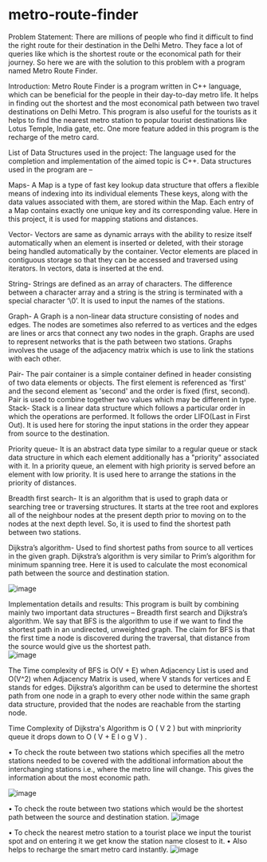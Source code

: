 # metro-route-finder
Problem Statement: 
There are millions of people who find it difficult to find the right route for their destination in the Delhi Metro. They face a lot of queries like which is the shortest route or the economical path for their journey. So here we are with the solution to this problem with a program named Metro Route Finder. 
 
Introduction: 
Metro Route Finder is a program written in C++ language, which can be beneficial for the people in their day-to-day metro life. It helps in finding out the shortest and the most economical path between two travel destinations on Delhi Metro. This program is also useful for the tourists as it helps to find the nearest metro station to popular tourist destinations like Lotus Temple, India gate, etc. One more feature added in this program is the recharge of the metro card. 
  
 
List of Data Structures used in the project: 
The language used for the completion and implementation of the aimed topic is C++. 
Data structures used in the program are – 
 
Maps- A Map is a type of fast key lookup data structure that offers a flexible means of indexing into its individual elements These keys, along with the data values associated with them, are stored within the Map. Each entry of a Map contains exactly one unique key and its corresponding value. Here in this project, it is used for mapping stations and distances. 
 
Vector- Vectors are same as dynamic arrays with the ability to resize itself automatically when an element is inserted or deleted, with their storage being handled automatically by the container. Vector elements are placed in contiguous storage so that they can be accessed and traversed using iterators. In vectors, data is inserted at the end. 
 
String- Strings are defined as an array of characters. The difference between a character array and a string is the string is terminated with a special character ‘\0’. It is used to input the names of the stations. 
 
Graph- A Graph is a non-linear data structure consisting of nodes and edges. The nodes are sometimes also referred to as vertices and the edges are lines or arcs that connect any two nodes in the graph.  Graphs are used to represent networks that is the path between two stations. Graphs involves the usage of the adjacency matrix which is use to link the stations with each other. 
 
Pair- The pair container is a simple container defined in <utility> header consisting of two data elements or objects. The first element is referenced as 'first' and the second element as 'second' and the order is fixed (first, second). Pair is used to combine together two values which may be different in type. Stack- Stack is a linear data structure which follows a particular order in which the operations are performed. It follows the order LIFO(Last in First Out). It is used here for storing the input stations in the order they appear from source to the destination. 
 
Priority queue- It is an abstract data type similar to a regular queue or stack data structure in which each element additionally has a "priority" associated with it. In a priority queue, an element with high priority is served before an element with low priority. It is used here to arrange the stations in the priority of distances.  
 
Breadth first search- It is an algorithm that is used to graph data or searching tree or traversing structures. It starts at the tree root and explores all of the neighbour nodes at the present depth prior to moving on to the nodes at the next depth level. So, it is used to find the shortest path between two stations.  
 
Dijkstra’s algorithm- Used to find shortest paths from source to all vertices in the given graph. Dijkstra’s algorithm is very similar to Prim’s algorithm for minimum spanning tree. Here it is used to calculate the most economical path between the source and destination station. 
 
 ![image](https://user-images.githubusercontent.com/71588326/180058224-1d51e3c5-7a85-468e-8b7f-ede82e92f955.png)

 
 
 
 
  
  
  
 
 
 
 
 
 
 
 
 
  
 
  
 
  
 
  
 
  
  
 
 
 
 
 
 
 
 
 
Implementation details and results: 
This program is built by combining mainly two important data structures – Breadth first search and Dijkstra’s algorithm. 
We say that BFS is the algorithm to use if we want to find the shortest path in an undirected, unweighted graph. The claim for BFS is that the first time a node is discovered during the traversal, that distance from the source would give us the shortest path.  
 ![image](https://user-images.githubusercontent.com/71588326/180058363-9f186889-d2d8-4407-993f-e107771b57c0.png)

  
The Time complexity of BFS is O(V + E) when Adjacency List is used and O(V^2) when Adjacency Matrix is used, where V stands for vertices and E stands for edges. 
Dijkstra’s algorithm can be used to determine the shortest path from one node in a graph to every other node within the same graph data structure, provided that the nodes are reachable from the starting node. 
 
  
Time Complexity of Dijkstra's Algorithm is O ( V 2 ) but with minpriority queue it drops down to O ( V + E l o g V ) . 
 
•	To check the route between two stations which specifies all the metro stations needed to be covered with the additional information about the interchanging stations i.e., where the metro line will change. This gives the information about the most economic path. 
  
 ![image](https://user-images.githubusercontent.com/71588326/180058428-55c03b25-1bd4-4116-950a-2ca4af49ced0.png)

•	To check the route between two stations which would be the shortest path between the source and destination station. 
  ![image](https://user-images.githubusercontent.com/71588326/180058453-8d58fd0a-f6d0-4fa3-8b41-40e87702c623.png)

•	To check the nearest metro station to a tourist place we input the tourist spot and on entering it we get know the station name closest to it. 
•	Also helps to recharge the smart metro card instantly. 
 ![image](https://user-images.githubusercontent.com/71588326/180058481-281c0bca-6baf-4c92-a12b-121712631a77.png)

  
 
 
 
 
 
 
 
 


